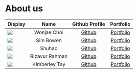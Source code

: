 # About us

Display | Name | Github Profile | Portfolio 
--------|:----:|:--------------:|:---------:
![](https://via.placeholder.com/100.png?text=Photo) | Wonjae Choi | [Github](https://github.com/wjchoi0712) | [Portfolio](team/wonjae.md)
![](https://via.placeholder.com/100.png?text=Photo) | Sim Bowen | [Github](https://github.com/SimBowen) | [Portfolio](team/simbowen.md)
![](https://via.placeholder.com/100.png?text=Photo) | Shuhao | [Github](https://github.com/Rye98) | [Portfolio](team/rye98.md)
![](https://via.placeholder.com/100.png?text=Photo) | Rizavur Rahman | [Github](https://github.com/Rizavur) | [Portfolio](team/rizavur.md)
![](https://via.placeholder.com/100.png?text=Photo) | Kimberley Tay | [Github](https://github.com/KimIdeas8) | [Portfolio](team/kimideas8.md)
